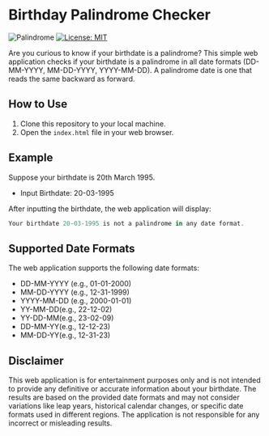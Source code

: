 # Birthday Palindrome Checker

![Palindrome](https://img.shields.io/badge/Palindrome-Checker-green.svg)
[![License: MIT](https://img.shields.io/badge/License-MIT-blue.svg)](https://opensource.org/licenses/MIT)

Are you curious to know if your birthdate is a palindrome? This simple web application checks if your birthdate is a palindrome in all date formats (DD-MM-YYYY, MM-DD-YYYY, YYYY-MM-DD). A palindrome date is one that reads the same backward as forward.

## How to Use

1. Clone this repository to your local machine.
2. Open the `index.html` file in your web browser.

## Example

Suppose your birthdate is 20th March 1995.

- Input Birthdate: 20-03-1995

After inputting the birthdate, the web application will display:
```javascript
Your birthdate 20-03-1995 is not a palindrome in any date format.
```

## Supported Date Formats

The web application supports the following date formats:

- DD-MM-YYYY (e.g., 01-01-2000)
- MM-DD-YYYY (e.g., 12-31-1999)
- YYYY-MM-DD (e.g., 2000-01-01)
- YY-MM-DD(e.g., 22-12-02)
- YY-DD-MM(e.g., 23-02-09)
- DD-MM-YY(e.g., 12-12-23)
- MM-DD-YY(e.g., 12-31-23)

## Disclaimer

This web application is for entertainment purposes only and is not intended to provide any definitive or accurate information about your birthdate. The results are based on the provided date formats and may not consider variations like leap years, historical calendar changes, or specific date formats used in different regions. The application is not responsible for any incorrect or misleading results.
